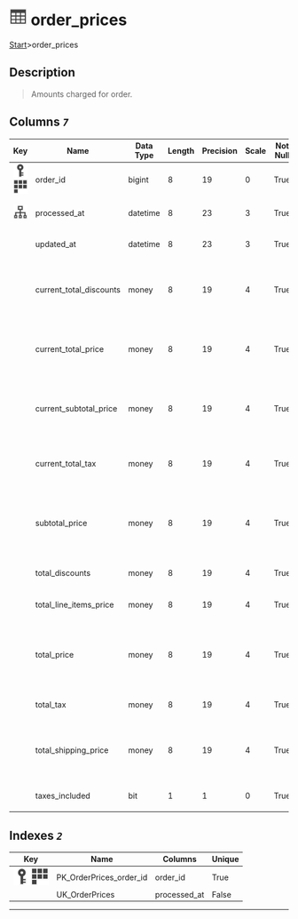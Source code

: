 # ![logo](../Images/table.svg) order_prices

[Start](../start.md)>order_prices

## [](#Description) Description

> Amounts charged for order.

## [](#Columns) Columns _`7`_

| Key | Name              | Data Type | Length | Precision | Scale | Not Null | Description                    |
|:---:|-------------------|-----------|--------|-----------|-------|----------|--------------------------------|
|[![Primary Key PK_OrderPrices_order_id](../Images/primarykey.svg)](#Indexes)[![Cluster Key PK_OrderPrices_order_id](../Images/Cluster.svg)](#Indexes)|order_id|bigint|8|19|0|True|Order ID for charges|
|[![Indexes UK_OrderPrices](../Images/index.svg)](#Indexes)|processed_at|datetime|8|23|3|True|Datetime order was processed|
||updated_at|datetime|8|23|3|True|Order last updated datetime|
||current_total_discounts|money|8|19|4|True|Total discount including refunds, adjustments and returns|
||current_total_price|money|8|19|4|True|Total price of order including refunds, adjustments and returns|
||current_subtotal_price|money|8|19|4|True|Price after discounts with refunds, adjustments and returns|
||current_total_tax|money|8|19|4|True|Total tax including refunds, adjustments and returns|
||subtotal_price|money|8|19|4|True|Price after discounts, not including tax, shipping, duties, tips|
||total_discounts|money|8|19|4|True|Total discounts applied|
||total_line_items_price|money|8|19|4|True|Sum of all line item prices|
||total_price|money|8|19|4|True|Sum of line item pricing, discounts, shipping, taxes and tips|
||total_tax|money|8|19|4|True|Total amount of tax charged|
||total_shipping_price|money|8|19|4|True|Price charged for shipping, excluding discounts & returns|
||taxes_included|bit|1|1|0|True|If taxes are included in subtotal|

## [](#Indexes) Indexes _`2`_

|Key|Name|Columns|Unique|
|:---:|---|---|---|
|[![Primary Key PK_OrderPrices_order_id](../Images/primarykey.svg)](#Indexes)[![Cluster Key PK_OrderPrices_order_id](../Images/Cluster.svg)](#Indexes)|PK_OrderPrices_order_id|order_id|True|
||UK_OrderPrices|processed_at|False|

___

